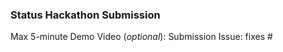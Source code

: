 ### Status Hackathon Submission

Max 5-minute Demo Video (*optional*): <!-- https://youtube... -->
Submission Issue: fixes #<!-- your issue number ie fixes #1 -->
